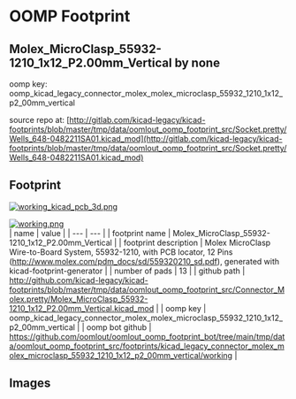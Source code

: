 # OOMP Footprint  
## Molex_MicroClasp_55932-1210_1x12_P2.00mm_Vertical  by none  
  
oomp key: oomp_kicad_legacy_connector_molex_molex_microclasp_55932_1210_1x12_p2_00mm_vertical  
  
source repo at: [http://gitlab.com/kicad-legacy/kicad-footprints/blob/master/tmp/data/oomlout_oomp_footprint_src/Socket.pretty/Wells_648-0482211SA01.kicad_mod](http://gitlab.com/kicad-legacy/kicad-footprints/blob/master/tmp/data/oomlout_oomp_footprint_src/Socket.pretty/Wells_648-0482211SA01.kicad_mod)  
## Footprint  
  
[![working_kicad_pcb_3d.png](working_kicad_pcb_3d_600.png)](working_kicad_pcb_3d.png)  
  
[![working.png](working_600.png)](working.png)  
| name | value | 
| --- | --- | 
| footprint name | Molex_MicroClasp_55932-1210_1x12_P2.00mm_Vertical | 
| footprint description | Molex MicroClasp Wire-to-Board System, 55932-1210, with PCB locator, 12 Pins (http://www.molex.com/pdm_docs/sd/559320210_sd.pdf), generated with kicad-footprint-generator | 
| number of pads | 13 | 
| github path | http://github.com/kicad-legacy/kicad-footprints/blob/master/tmp/data/oomlout_oomp_footprint_src/Connector_Molex.pretty/Molex_MicroClasp_55932-1210_1x12_P2.00mm_Vertical.kicad_mod | 
| oomp key | oomp_kicad_legacy_connector_molex_molex_microclasp_55932_1210_1x12_p2_00mm_vertical | 
| oomp bot github | https://github.com/oomlout/oomlout_oomp_footprint_bot/tree/main/tmp/data/oomlout_oomp_footprint_src/footprints/kicad_legacy_connector_molex_molex_microclasp_55932_1210_1x12_p2_00mm_vertical/working | 
## Images  
